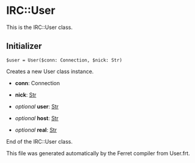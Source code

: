 # IRC::User

This is the IRC::User class.




## Initializer

```
$user = User($conn: Connection, $nick: Str)
```

Creates a new User class instance.


* __conn__: Connection  

* __nick__: [Str](/doc/std/String.md)  

* *optional* __user__: [Str](/doc/std/String.md)  

* *optional* __host__: [Str](/doc/std/String.md)  

* *optional* __real__: [Str](/doc/std/String.md)  






End of the IRC::User class.

This file was generated automatically by the Ferret compiler from
User.frt.
